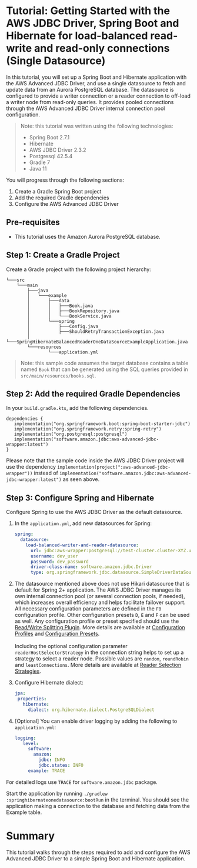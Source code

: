 # Tutorial: Getting Started with the AWS JDBC Driver, Spring Boot and Hibernate for load-balanced read-write and read-only connections (Single Datasource)

In this tutorial, you will set up a Spring Boot and Hibernate application with the AWS Advanced JDBC Driver, and use a single datasource to fetch and update data from an Aurora PostgreSQL database. The datasource is configured to provide a writer connection or a reader connection to off-load a writer node from read-only queries. It provides pooled connections through the AWS Advanced JDBC Driver internal connection pool configuration.

> Note: this tutorial was written using the following technologies:
>    - Spring Boot 2.7.1
>    - Hibernate
>    - AWS JDBC Driver 2.3.2
>    - Postgresql 42.5.4
>    - Gradle 7
>    - Java 11

You will progress through the following sections:
1. Create a Gradle Spring Boot project
2. Add the required Gradle dependencies
3. Configure the AWS Advanced JDBC Driver

## Pre-requisites
- This tutorial uses the Amazon Aurora PostgreSQL database.

## Step 1: Create a Gradle Project
Create a Gradle project with the following project hierarchy:

```
└───src
    └───main
        ├───java
        │   └───example
        │       ├───data
        │       │   ├───Book.java
        │       │   ├───BookRepository.java
        │       │   └───BookService.java
        │       └───spring
        │           ├───Config.java
        │           ├───ShouldRetryTransactionException.java
        │           └───SpringHibernateBalancedReaderOneDataSourceExampleApplication.java
        └───resources
                └───application.yml
```

> Note: this sample code assumes the target database contains a table named `Book` that can be generated using the SQL queries provided in `src/main/resources/books.sql`.

## Step 2: Add the required Gradle Dependencies
In your `build.gradle.kts`, add the following dependencies.

```
dependencies {
   implementation("org.springframework.boot:spring-boot-starter-jdbc")
   implementation("org.springframework.retry:spring-retry")
   implementation("org.postgresql:postgresql")
   implementation("software.amazon.jdbc:aws-advanced-jdbc-wrapper:latest")
}
```

Please note that the sample code inside the AWS JDBC Driver project will use the dependency `implementation(project(":aws-advanced-jdbc-wrapper"))` instead of `implementation("software.amazon.jdbc:aws-advanced-jdbc-wrapper:latest")` as seen above.

## Step 3: Configure Spring and Hibernate
Configure Spring to use the AWS JDBC Driver as the default datasource.

1. In the `application.yml`, add new datasources for Spring:
    ```yaml
    spring:
      datasource:
        load-balanced-writer-and-reader-datasource:
          url: jdbc:aws-wrapper:postgresql://test-cluster.cluster-XYZ.us-east-2.rds.amazonaws.com:5432/postgres?wrapperProfileName=F0&readerHostSelectorStrategy=roundRobin
          username: dev_user
          password: dev_password
          driver-class-name: software.amazon.jdbc.Driver
          type: org.springframework.jdbc.datasource.SimpleDriverDataSource
    ```
2. The datasource mentioned above does not use Hikari datasource that is default for Spring 2+ application. The AWS JDBC Driver manages its own internal connection pool (or several connection pools, if needed), which increases overall efficiency and helps facilitate failover support. All necessary configuration parameters are defined in the `F0` configuration profile. Other configuration presets `D`, `E` and `F` can be used as well. Any configuration profile or preset specified should use the [Read/Write Splitting Plugin](../docs/using-the-jdbc-driver/using-plugins/UsingTheReadWriteSplittingPlugin.md). More details are available at [Configuration Profiles](../../docs/using-the-jdbc-driver/UsingTheJdbcDriver.md#configuration-profiles) and [Configuration Presets](../../docs/using-the-jdbc-driver/ConfigurationPresets.md).
   <br><br>
   Including the optional configuration parameter `readerHostSelectorStrategy` in the connection string helps to set up a strategy to select a reader node. Possible values are `random`, `roundRobin` and `leastConnections`. More details are available at [Reader Selection Strategies](../../docs/using-the-jdbc-driver/using-plugins/UsingTheReadWriteSplittingPlugin.md#reader-selection-strategies).


3. Configure Hibernate dialect:
   ```yaml
   jpa:
    properties:
      hibernate:
        dialect: org.hibernate.dialect.PostgreSQLDialect
   ```

4. [Optional] You can enable driver logging by adding the following to `application.yml`:
   ```yaml
   logging:
      level:
        software:
          amazon:
            jdbc: INFO
            jdbc.states: INFO
        example: TRACE
   ```

For detailed logs use `TRACE` for `software.amazon.jdbc` package.

Start the application by running `./gradlew :springhibernateonedatasource:bootRun` in the terminal. You should see the application making a connection to the database and fetching data from the Example table.

# Summary
This tutorial walks through the steps required to add and configure the AWS Advanced JDBC Driver to a simple Spring Boot and Hibernate application.
